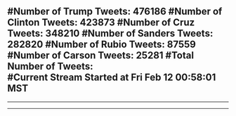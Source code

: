 #Number of Trump Tweets: 476186
#Number of Clinton Tweets: 423873
#Number of Cruz Tweets: 348210
#Number of Sanders Tweets: 282820
#Number of Rubio Tweets: 87559
#Number of Carson Tweets: 25281
#Total Number of Tweets:  
#Current Stream Started at Fri Feb 12 00:58:01 MST
---
---
---
